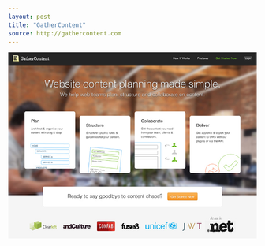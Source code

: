```yaml
---
layout: post
title: "GatherContent"
source: http://gathercontent.com
---
```


<img src="/screenshots/gathercontent.jpg">
